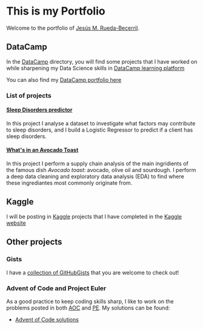 # This is my Portfolio

Welcome to the portfolio of [Jesús M. Rueda-Becerril]().

## DataCamp

In the [DataCamp](./DataCamp/) directory, you will find some projects that I have worked on while sharpening my Data Science skills in [DataCamp learning platform](https://datacamp.com)

You can also find my [DataCamp portfolio here](https://www.datacamp.com/portfolio/jmruebe)

### List of projects

#### [Sleep Disorders predictor](./DataCamp/sleep/sleep_data.ipynb)

In this project I analyse a dataset to investigate what factors may contribute to sleep disorders, and I build a Logistic Regressor to predict if a client has sleep disorders.

#### [What's in an Avocado Toast](./DataCamp/avocado_toast/avocado_toast_analysis.ipynb)

In this project I perform a supply chain analysis of the main ingridients of the famous dish *Avocado toast*: avocado, olive oil and sourdough. I perform a deep data cleaning and exploratory data analysis (EDA) to find where these ingrediantes most commonly originate from.

####

## Kaggle

I will be posting in [Kaggle](./Kaggle/) projects that I have completed in the [Kaggle website](https://www.kaggle.com)

## Other projects

### Gists

I have a [collection of GitHubGists](https://gist.github.com/altjerue) that you are welcome to check out!

### Advent of Code and Project Euler

As a good practice to keep coding skills sharp, I like to work on the problems posted in both [AOC](https://adventofcode.com) and [PE](https://projecteuler.net). My solutions can be found:

- [Advent of Code solutions](https://github.com/altjerue/advent-code)
